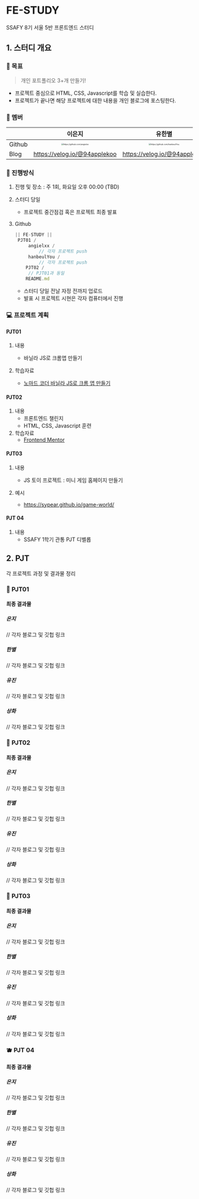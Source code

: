 # FE-STUDY
SSAFY 8기 서울 5반 프론트엔드 스터디

## 1. 스터디 개요

### 🎯 목표

> 개인 포트폴리오 3+개 만들기!

- 프로젝트 중심으로 HTML, CSS, Javascript를 학습 및 실습한다.
- 프로젝트가 끝나면 해당 프로젝트에 대한 내용을 개인 블로그에 포스팅한다.

### 🐤 멤버

|        |                            이은지                            |                            유한별                            |                            박유진                            |                            이상화                            |
| ------ | :----------------------------------------------------------: | :----------------------------------------------------------: | :----------------------------------------------------------: | :----------------------------------------------------------: |
| Github | <img src="https://avatars.githubusercontent.com/u/103434451?v=4" alt="https://github.com/angielxx" style="zoom: 33%;" /> | <img src="https://avatars.githubusercontent.com/u/109324631?v=4" alt="https://github.com/hanbeulYou" style="zoom: 33%;" /> | <img src="https://avatars.githubusercontent.com/u/109319379?v=4" alt="https://github.com/yjp8842" style="zoom: 33%;" /> | <img src="https://avatars.githubusercontent.com/u/69105050?v=4" alt="https://github.com/SangwhaLee" style="zoom: 33%;" /> |
| Blog   |                 https://velog.io/@94applekoo                 |                 https://velog.io/@94applekoo                 |                https://codejiny.tistory.com/                 |                 https://velog.io/@94applekoo                 |

### 👀 진행방식

1. 진행 및 장소 : 주 1회, 화요일 오후 00:00 (TBD)

2. 스터디 당일

   - 프로젝트 중간점검 혹은 프로젝트 최종 발표

3. Github

   ```javascript
   || FE-STUDY ||
   	PJT01 /
   		angielxx /
   			// 각자 프로젝트 push
   		hanbeulYou /
       		// 각자 프로젝트 push
       PJT02 /
       	// PJT01과 동일
       README.md
   ```

     - 스터디 당일 전날 자정 전까지 업로드
     - 발표 시 프로젝트 시현은 각자 컴퓨터에서 진행

### 💻 프로젝트 계획

#### PJT01

1. 내용
   - 바닐라 JS로 크롬앱 만들기

2. 학습자료
   - [노마드 코더 바닐라 JS로 크롬 앱 만들기](https://nomadcoders.co/javascript-for-beginners/lobby)

#### PJT02

1. 내용
   - 프론트엔드 챌린지
   - HTML, CSS, Javascript 훈련
2. 학습자료
   - [Frontend Mentor](https://www.frontendmentor.io/)

#### PJT03

1. 내용
   - JS 토이 프로젝트 : 미니 게임 홈페이지 만들기

2. 예시
   - https://sypear.github.io/game-world/

#### PJT 04

1. 내용
   - SSAFY 1학기 관통 PJT 디벨롭



## 2. PJT

각 프로젝트 과정 및 결과물 정리

### 🍎 PJT01

#### 최종 결과물

##### 은지

// 각자 블로그 및 깃헙 링크

##### 한별

// 각자 블로그 및 깃헙 링크

##### 유진

// 각자 블로그 및 깃헙 링크

##### 상화

// 각자 블로그 및 깃헙 링크

### 🥝 PJT02 

#### 최종 결과물

##### 은지

// 각자 블로그 및 깃헙 링크

##### 한별

// 각자 블로그 및 깃헙 링크

##### 유진

// 각자 블로그 및 깃헙 링크

##### 상화

// 각자 블로그 및 깃헙 링크

### 🍊 PJT03

#### 최종 결과물

##### 은지

// 각자 블로그 및 깃헙 링크

##### 한별

// 각자 블로그 및 깃헙 링크

##### 유진

// 각자 블로그 및 깃헙 링크

##### 상화

// 각자 블로그 및 깃헙 링크

### 🫐 PJT 04

#### 최종 결과물

##### 은지

// 각자 블로그 및 깃헙 링크

##### 한별

// 각자 블로그 및 깃헙 링크

##### 유진

// 각자 블로그 및 깃헙 링크

##### 상화

// 각자 블로그 및 깃헙 링크
